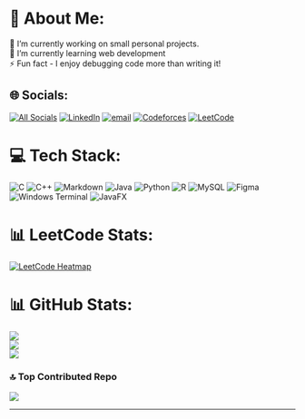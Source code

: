 # 💫 About Me:
🔭 I’m currently working on small personal projects.<br>🌱 I’m currently learning web development<br>⚡ Fun fact - I enjoy debugging code more than writing it!


## 🌐 Socials:
[![All Socials](https://img.shields.io/badge/All%20Socials-4BC3F7?logo=github&logoColor=white)](https://ujjval-dargar.github.io/Social-Links-Page/)
[![LinkedIn](https://img.shields.io/badge/LinkedIn-%230077B5.svg?logo=linkedin&logoColor=white)](https://linkedin.com/in/ujjval-dargar-4b931b347) 
[![email](https://img.shields.io/badge/Email-D14836?logo=gmail&logoColor=white)](mailto:ujjval23564@iiitd.ac.in) 
[![Codeforces](https://img.shields.io/badge/Codeforces-1f8acb?logo=codeforces&logoColor=white)](https://codeforces.com/profile/Dynamic_UD)
[![LeetCode](https://img.shields.io/badge/LeetCode-%23FFA116.svg?logo=leetcode&logoColor=white)](https://leetcode.com/u/UD_/)

# 💻 Tech Stack:
![C](https://img.shields.io/badge/c-%2300599C.svg?style=for-the-badge&logo=c&logoColor=white) 
![C++](https://img.shields.io/badge/c++-%2300599C.svg?style=for-the-badge&logo=c%2B%2B&logoColor=white) 
![Markdown](https://img.shields.io/badge/markdown-%23000000.svg?style=for-the-badge&logo=markdown&logoColor=white) 
![Java](https://img.shields.io/badge/java-%23ED8B00.svg?style=for-the-badge&logo=openjdk&logoColor=white) 
![Python](https://img.shields.io/badge/python-3670A0?style=for-the-badge&logo=python&logoColor=ffdd54) 
![R](https://img.shields.io/badge/r-%23276DC3.svg?style=for-the-badge&logo=r&logoColor=white) 
![MySQL](https://img.shields.io/badge/mysql-4479A1.svg?style=for-the-badge&logo=mysql&logoColor=white) 
![Figma](https://img.shields.io/badge/figma-%23F24E1E.svg?style=for-the-badge&logo=figma&logoColor=white)  
![Windows Terminal](https://img.shields.io/badge/Windows%20Terminal-%234D4D4D.svg?style=for-the-badge&logo=windows-terminal&logoColor=white) 
![JavaFX](https://img.shields.io/badge/javafx-%23FF0000.svg?style=for-the-badge&logo=javafx&logoColor=white)

# 📊 LeetCode Stats:

[![LeetCode Heatmap](https://leetcard.jacoblin.cool/UD_?ext=heatmap&theme=dark)](https://leetcode.com/u/UD_/)


# 📊 GitHub Stats:
![](https://github-readme-stats.vercel.app/api?username=Ujjval-Dargar&theme=blue-green&hide_border=false&include_all_commits=true&count_private=true&cache_bust=1)<br/>
![](https://github-readme-streak-stats.herokuapp.com/?user=Ujjval-Dargar&theme=blue-green&hide_border=false&cache_bust=1)<br/>
![](https://github-readme-stats.vercel.app/api/top-langs/?username=Ujjval-Dargar&theme=blue-green&hide_border=false&include_all_commits=true&count_private=true&layout=compact&cache_bust=1)



### 🔝 Top Contributed Repo
![](https://github-contributor-stats.vercel.app/api?username=Ujjval-Dargar&theme=blue-green&combine_all_yearly_contributions=true&limit=5&cache_bust=1)


---
